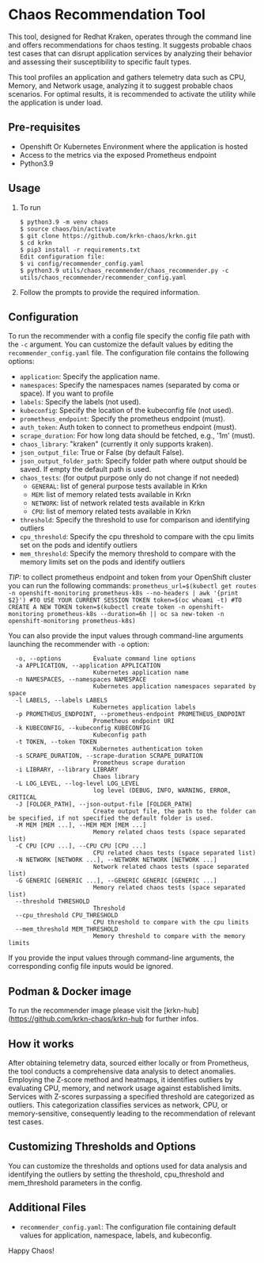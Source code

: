 # Chaos Recommendation Tool

This tool, designed for Redhat Kraken, operates through the command line and offers recommendations for chaos testing. It suggests probable chaos test cases that can disrupt application services by analyzing their behavior and assessing their susceptibility to specific fault types.

This tool profiles an application and gathers telemetry data such as CPU, Memory, and Network usage, analyzing it to suggest probable chaos scenarios. For optimal results, it is recommended to activate the utility while the application is under load.

## Pre-requisites

- Openshift Or Kubernetes Environment where the application is hosted
- Access to the metrics via the exposed Prometheus endpoint
- Python3.9

## Usage

1. To run

    ```
    $ python3.9 -m venv chaos
    $ source chaos/bin/activate
    $ git clone https://github.com/krkn-chaos/krkn.git 
    $ cd krkn
    $ pip3 install -r requirements.txt
    Edit configuration file:
    $ vi config/recommender_config.yaml 
    $ python3.9 utils/chaos_recommender/chaos_recommender.py -c utils/chaos_recommender/recommender_config.yaml
    ```

2. Follow the prompts to provide the required information.

## Configuration
To run the recommender with a config file specify the config file path with the `-c` argument.
You can customize the default values by editing the `recommender_config.yaml` file. The configuration file contains the following options:

  - `application`: Specify the application name.
  - `namespaces`: Specify the namespaces names (separated by coma or space). If you want to profile
  - `labels`: Specify the labels (not used).
  - `kubeconfig`: Specify the location of the kubeconfig file (not used).
  - `prometheus_endpoint`: Specify the prometheus endpoint (must).
  - `auth_token`: Auth token to connect to prometheus endpoint (must).
  - `scrape_duration`: For how long data should be fetched, e.g., '1m' (must).
  - `chaos_library`: "kraken" (currently it only supports kraken).
  - `json_output_file`: True or False (by default False).
  - `json_output_folder_path`: Specify folder path where output should be saved. If empty the default path is used.
  - `chaos_tests`: (for output purpose only do not change if not needed)
    - `GENERAL`: list of general purpose tests available in Krkn
    - `MEM`: list of memory related tests available in Krkn
    - `NETWORK`: list of network related tests available in Krkn
    - `CPU`: list of memory related tests available in Krkn
  - `threshold`: Specify the threshold to use for comparison and identifying outliers
  - `cpu_threshold`: Specify the cpu threshold to compare with the cpu limits set on the pods and identify outliers
  - `mem_threshold`: Specify the memory threshold to compare with the memory limits set on the pods and identify outliers

*TIP:* to collect prometheus endpoint and token from your OpenShift cluster you can run the following commands:
        ```
         prometheus_url=$(kubectl get routes -n openshift-monitoring prometheus-k8s --no-headers | awk '{print $2}')
         #TO USE YOUR CURRENT SESSION TOKEN
         token=$(oc whoami -t)
         #TO CREATE A NEW TOKEN
         token=$(kubectl create token -n openshift-monitoring prometheus-k8s --duration=6h || oc sa new-token -n openshift-monitoring prometheus-k8s)
        ```

You can also provide the input values through command-line arguments launching the recommender with `-o` option:

```
  -o, --options         Evaluate command line options
  -a APPLICATION, --application APPLICATION
                        Kubernetes application name
  -n NAMESPACES, --namespaces NAMESPACE
                        Kubernetes application namespaces separated by space
  -l LABELS, --labels LABELS
                        Kubernetes application labels
  -p PROMETHEUS_ENDPOINT, --prometheus-endpoint PROMETHEUS_ENDPOINT
                        Prometheus endpoint URI
  -k KUBECONFIG, --kubeconfig KUBECONFIG
                        Kubeconfig path
  -t TOKEN, --token TOKEN
                        Kubernetes authentication token
  -s SCRAPE_DURATION, --scrape-duration SCRAPE_DURATION
                        Prometheus scrape duration
  -i LIBRARY, --library LIBRARY
                        Chaos library
  -L LOG_LEVEL, --log-level LOG_LEVEL
                        log level (DEBUG, INFO, WARNING, ERROR, CRITICAL
  -J [FOLDER_PATH], --json-output-file [FOLDER_PATH]
                        Create output file, the path to the folder can be specified, if not specified the default folder is used.
  -M MEM [MEM ...], --MEM MEM [MEM ...]
                        Memory related chaos tests (space separated list)
  -C CPU [CPU ...], --CPU CPU [CPU ...]
                        CPU related chaos tests (space separated list)
  -N NETWORK [NETWORK ...], --NETWORK NETWORK [NETWORK ...]
                        Network related chaos tests (space separated list)
  -G GENERIC [GENERIC ...], --GENERIC GENERIC [GENERIC ...]
                        Memory related chaos tests (space separated list)
  --threshold THRESHOLD
                        Threshold
  --cpu_threshold CPU_THRESHOLD
                        CPU threshold to compare with the cpu limits
  --mem_threshold MEM_THRESHOLD
                        Memory threshold to compare with the memory limits
```

If you provide the input values through command-line arguments, the corresponding config file inputs would be ignored.

## Podman & Docker image

To run the recommender image please visit the [krkn-hub](https://github.com/krkn-chaos/krkn-hub for further infos.

## How it works

After obtaining telemetry data, sourced either locally or from Prometheus, the tool conducts a comprehensive data analysis to detect anomalies. Employing the Z-score method and heatmaps, it identifies outliers by evaluating CPU, memory, and network usage against established limits. Services with Z-scores surpassing a specified threshold are categorized as outliers. This categorization classifies services as network, CPU, or memory-sensitive, consequently leading to the recommendation of relevant test cases.

## Customizing Thresholds and Options

You can customize the thresholds and options used for data analysis and identifying the outliers by setting the threshold, cpu_threshold and mem_threshold parameters in the config.

## Additional Files

- `recommender_config.yaml`: The configuration file containing default values for application, namespace, labels, and kubeconfig.

Happy Chaos!

